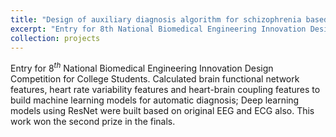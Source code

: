 ```yaml
---
title: "Design of auxiliary diagnosis algorithm for schizophrenia based on feature fusion of EEG and ECG"
excerpt: "Entry for 8th National Biomedical Engineering Innovation Design Competition for College Students. Calculated brain functional network features, heart rate variability features and heart-brain coupling features to build machine learning models for automatic diagnosis. This work won the second prize in the finals.<br>[PDF](../files/BCICIV_report.pdf)/[PPT](../files/B030079.pdf)<br>[<img src='/images/spinesegment_small.png'>](../images/spinesegment.png)"
collection: projects
---
```


Entry for $8^{th}$ National Biomedical Engineering Innovation Design Competition for College Students. Calculated brain functional network features, heart rate variability features and heart-brain coupling features to build machine learning models for automatic diagnosis; Deep learning models using ResNet were built based on original EEG and ECG also. This work won the second prize in the finals.
